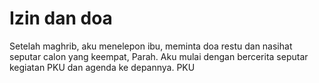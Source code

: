 # Izin dan doa
Setelah maghrib, aku menelepon ibu, meminta doa restu dan nasihat seputar calon yang keempat, Parah. Aku mulai dengan bercerita seputar kegiatan PKU dan agenda ke depannya. PKU 